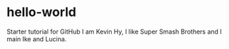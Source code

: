 # hello-world
Starter tutorial for GitHub
I am Kevin Hy, I like Super Smash Brothers and I main Ike and Lucina.
